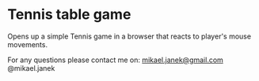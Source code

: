 # Tennis table game

Opens up a simple Tennis game in a browser that reacts to player's mouse movements.

For any questions please contact me on:
mikael.janek@gmail.com
@mikael.janek
